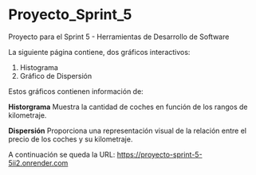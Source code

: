 # Proyecto_Sprint_5
Proyecto para el Sprint 5 - Herramientas de Desarrollo de Software

La siguiente página contiene, dos gráficos interactivos:
1) Histograma
2) Gráfico de Dispersión

Estos gráficos contienen información de:

**Historgrama**
Muestra la cantidad de coches en función de los rangos de kilometraje.

**Dispersión**
Proporciona una representación visual de la relación entre el precio de los coches y su kilometraje.

A continuación se queda la URL:
https://proyecto-sprint-5-5ii2.onrender.com


